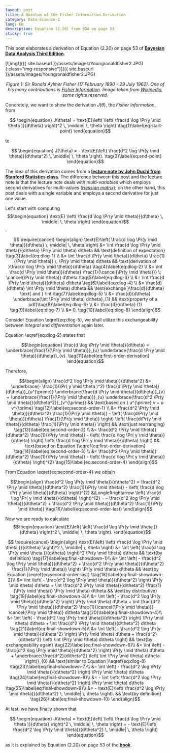 ```yaml
---
layout: post
title: A Quantum of the Fisher Information Derivation
category: Data-Science-1
lang: EN
description: Equation (2.20) from BDA on page 53
sticky: true
---
```


This post elaborates a derivation of Equation (2.20) on page 53 of [**Bayesian Data Analysis Third Edition**](http://www.stat.columbia.edu/~gelman/book/BDA3.pdf).    

[![img1]({{ site.baseurl }}/assets/images/Youngronaldfisher2.JPG){:class="img-responsive"}]({{ site.baseurl }}/assets/images/Youngronaldfisher2.JPG)*<center>$\pmb{\text{Figure 1}}$: Sir Ronald Aylmer Fisher (17 February 1890 - 29 July 1962). One of his many contributions is <a href="https://en.wikipedia.org/wiki/Fisher_information">Fisher Information</a>. Image taken from <a href="https://en.wikipedia.org/wiki/Ronald_Fisher">Wikipedia</a>, some rights reserved.</center>*   

Concretely, we want to show the derivation $J(\theta)$, the _Fisher Information_, from

$$ \begin{equation}
	J(\theta) = \text{E}\left( \left( \frac{d \log \Pr(y \mid \theta )}{d\theta} \right)^2 \, \middle| \, \theta \right) \tag{1}\label{eq:start-point}
\end{equation}$$

to

$$ \begin{equation}
	J(\theta) = - \text{E}\left( \frac{d^2 \log \Pr(y \mid \theta)}{d\theta^2} \, \middle| \, \theta \right). \tag{2}\label{eq:end-point}
\end{equation}$$

The idea of this derivation comes from a [**lecture note by John Duchi from Stanford Statistics class**](https://web.stanford.edu/class/stats311/Lectures/lec-09.pdf). The difference between this post and the lecture note is that the lecture note deals with _multi-variables_ which employs second derivatives for multi-values ([_Hessian matrix_](https://en.wikipedia.org/wiki/Hessian_matrix)); on the other hand, this post deals with a single variable and employs a second derivative for just one value.     

Let's start with computing 
$$\begin{equation} 
	\text{E} \left( \frac{d \log \Pr(y \mid \theta)}{d\theta} \, \middle| \, \theta \right)
\end{equation}$$.   
  
  
$$ \require{cancel} \begin{align}
	\text{E}\left( \frac{d \log \Pr(y \mid \theta)}{d\theta} \, \middle| \, \theta \right) &= \int \frac{d \log \Pr(y \mid \theta)}{d\theta} \Pr(y \mid \theta) d\theta  && \text{definition of expectation} \tag{3}\label{eq:dlog-1} \\
	&= \int \frac{d \Pr(y \mid \theta)}{d\theta} \frac{1}{\Pr(y \mid \theta)} \; \Pr(y \mid \theta) d\theta  && \text{derivation of }\frac{d \log \Pr(y \mid \theta)}{d\theta} \tag{4}\label{eq:dlog-2} \\
	&= \int \frac{d \Pr(y \mid \theta)}{d\theta} \frac{1}{\cancel{\Pr(y \mid \theta)}} \; \cancel{\Pr(y \mid \theta)}  d\theta \tag{5}\label{eq:dlog-3}	 \\
	&= \int \frac{d \Pr(y \mid \theta)}{d\theta} d\theta  \tag{6}\label{eq:dlog-4}	 \\
	&= \frac{d}{d\theta} \int \Pr(y \mid \theta) d\theta && \text{exchange }\frac{d}{d\theta} \text{ and } \int \tag{7}\label{eq:dlog-5} \\
	&= \frac{d}{d\theta} \underbrace{\int \Pr(y \mid \theta) d\theta}_{1} && \text{property of a pdf}\tag{8}\label{eq:dlog-6} \\
	&= \frac{d}{d\theta} (1) \tag{9}\label{eq:dlog-7} 	\\
	&= 0. \tag{10}\label{eq:dlog-8}
\end{align}$$

Consider Equation \eqref{eq:dlog-5}, we shall utilize this exchangeability between _integral_ and _differentiation_ again later.

Equation \eqref{eq:dlog-2} states that

$$\begin{equation}
	\frac{d \log \Pr(y \mid \theta)}{d\theta} = \underbrace{\frac{1}{\Pr(y \mid \theta)}}_{u}  \underbrace{\frac{d \Pr(y \mid \theta)}{d\theta}}_{v}. \tag{11}\label{eq:first-order-derivation}
\end{equation}$$

Therefore,  
  
$$\begin{align}
	\frac{d^2 \log \Pr(y \mid \theta)}{d\theta^2} &= \underbrace{- \frac{1}{\Pr( y \mid \theta )^2} \frac{d \Pr(y \mid \theta)}{d\theta}}_{u^{\prime}} \underbrace{\frac{d \Pr(y \mid \theta)}{d\theta}}_{v}  + \underbrace{\frac{1}{\Pr(y \mid \theta)}}_{u} \underbrace{\frac{d^2 \Pr(y \mid \theta)}{d\theta^2}}_{v^{\prime}} &&  \text{based on } u^{\prime} v + u v^{\prime} \tag{12}\label{eq:second-order-1} \\
	&= \frac{d^2 \Pr(y \mid \theta)}{d\theta^2} \frac{1}{\Pr(y \mid \theta)} - \left( \frac{d\Pr(y \mid \theta)}{d\theta} \frac{1}{\Pr(y \mid \theta)}  \right) \left( \frac{d\Pr(y \mid \theta)}{d\theta} \frac{1}{\Pr(y \mid \theta)}  \right) && \text{just rearranging} \tag{13}\label{eq:second-order-2} \\
	&= \frac{d^2 \Pr(y \mid \theta)}{d\theta^2} \frac{1}{\Pr(y \mid \theta)} - \left(  \frac{d \log \Pr( y \mid \theta)}{d\theta} \right) \left( \frac{d \log \Pr( y \mid \theta)}{d\theta} \right) && \text{based on Equation }\eqref{eq:first-order-derivation} \tag{14}\label{eq:second-order-3} \\	
	&= \frac{d^2 \Pr(y \mid \theta)}{d\theta^2} \frac{1}{\Pr(y \mid \theta)} - \left(  \frac{d \log \Pr( y \mid \theta)}{d\theta} \right)^{2} \tag{15}\label{eq:second-order-4}		
\end{align}$$

From Equation \eqref{eq:second-order-4} we obtain  

$$\begin{align}
	\frac{d^2 \log \Pr(y \mid \theta)}{d\theta^2} = \frac{d^2 \Pr(y \mid \theta)}{d\theta^2} \frac{1}{\Pr(y \mid \theta)} - \left(  \frac{d \log \Pr( y \mid \theta)}{d\theta} \right)^{2} &\Longleftrightarrow \left(  \frac{d \log \Pr( y \mid \theta)}{d\theta} \right)^{2} = - \frac{d^2 \log \Pr(y \mid \theta)}{d\theta^2} + \frac{d^2 \Pr(y \mid \theta)}{d\theta^2} \frac{1}{\Pr(y \mid \theta)} \tag{16}\label{eq:second-order-last}
\end{align}$$

Now we are ready to calculate
$$\begin{equation}
	\text{E}\left( \left( \frac{d \log \Pr(y \mid \theta )}{d\theta} \right)^2 \, \middle| \, \theta \right).
\end{equation}$$

$$ \require{cancel} \begin{align}
	\text{E}\left( \left( \frac{d \log \Pr(y \mid \theta )}{d\theta} \right)^2 \, \middle| \, \theta \right) &= \int \left( \frac{d \log \Pr(y \mid \theta )}{d\theta} \right)^2 \Pr(y \mid \theta) d\theta && \text{by definition} \tag{17}\label{eq:final-showdown-1}\\
	&= \int \left( - \frac{d^2 \log \Pr(y \mid \theta)}{d\theta^2} + \frac{d^2 \Pr(y \mid \theta)}{d\theta^2} \frac{1}{\Pr(y \mid \theta)} \right) \Pr(y \mid \theta) d\theta && \text{by Equation }\eqref{eq:second-order-last} \tag{18}\label{eq:final-showdown-2}\\
	&= \int \left( - \frac{d^2 \log \Pr(y \mid \theta)}{d\theta^2}  \right) \Pr(y \mid \theta) d\theta + \int \frac{d^2 \Pr(y \mid \theta)}{d\theta^2} \frac{1}{\Pr(y \mid \theta)} \Pr(y \mid \theta) d\theta && \text{by distributive} \tag{19}\label{eq:final-showdown-3}\\
	&= \int \left( - \frac{d^2 \log \Pr(y \mid \theta)}{d\theta^2}  \right) \Pr(y \mid \theta) d\theta + \int \frac{d^2 \Pr(y \mid \theta)}{d\theta^2} \frac{1}{\cancel{\Pr(y \mid \theta)}} \cancel{\Pr(y \mid \theta)} d\theta  \tag{20}\label{eq:final-showdown-4}\\		
	&= \int \left( - \frac{d^2 \log \Pr(y \mid \theta)}{d\theta^2}  \right) \Pr(y \mid \theta) d\theta + \int \frac{d^2 \Pr(y \mid \theta)}{d\theta^2} d\theta  \tag{21}\label{eq:final-showdown-5}\\
	&= \int \left( - \frac{d^2 \log \Pr(y \mid \theta)}{d\theta^2}  \right) \Pr(y \mid \theta) d\theta + \frac{d^2}{d\theta^2} \left( \int \Pr(y \mid \theta) d\theta \right) && \text{by exchangeability again}  \tag{22}\label{eq:final-showdown-6}\\	
	&= \int \left( - \frac{d^2 \log \Pr(y \mid \theta)}{d\theta^2}  \right) \Pr(y \mid \theta) d\theta + \underbrace{\frac{d^2}{d\theta^2} \left( \int \Pr(y \mid \theta) d\theta \right)}_{0} && \text{similar to Equation }\eqref{eq:dlog-8}  \tag{23}\label{eq:final-showdown-7}\\					
	&= \int \left( - \frac{d^2 \log \Pr(y \mid \theta)}{d\theta^2}  \right) \Pr(y \mid \theta) d\theta \tag{24}\label{eq:final-showdown-8}\\
	&= - \int \left( \frac{d^2 \log \Pr(y \mid \theta)}{d\theta^2}  \right) \Pr(y \mid \theta) d\theta \tag{25}\label{eq:final-showdown-9}\\											
	&= - \text{E}\left( \frac{d^2 \log \Pr(y \mid \theta)}{d\theta^2} \, \middle| \, \theta  \right). && \text{by definition} \tag{26}\label{eq:final-showdown-10}					
\end{align}$$

At last, we have finally shown that

$$ \begin{equation}
	J(\theta) = \text{E}\left( \left( \frac{d \log \Pr(y \mid \theta )}{d\theta} \right)^2 \, \middle| \, \theta \right)  = - \text{E}\left( \frac{d^2 \log \Pr(y \mid \theta)}{d\theta^2} \, \middle| \, \theta \right)
\end{equation}$$

as it is explained by Equation (2.20) on page 53 of the [**book**](http://www.stat.columbia.edu/~gelman/book/BDA3.pdf).